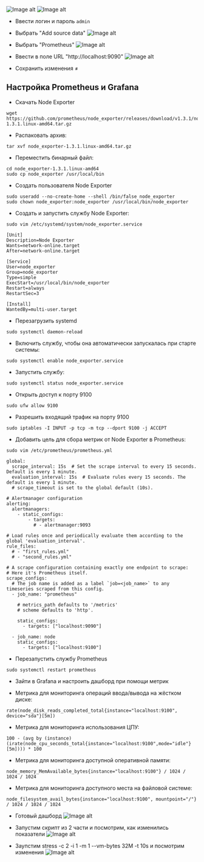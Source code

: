 ![Image alt](./pic/1.png)
![Image alt](./pic/2.png)

* Ввести логин и пароль   `admin`<br/>

* Выбрать "Add source data"
![Image alt](./pic/3.png)
* Выбрать  "Prometheus"
![Image alt](./pic/4.png)
*  Ввести в поле URL "http://localhost:9090"
![Image alt](./pic/5.png)
* Сохранить изменения ≠

## Настройка  Prometheus и Grafana

* Скачать Node Exporter
```
wget https://github.com/prometheus/node_exporter/releases/download/v1.3.1/node_exporter-1.3.1.linux-amd64.tar.gz
```

* Распаковать архив:
``` 
tar xvf node_exporter-1.3.1.linux-amd64.tar.gz
```
* Переместить бинарный файл:
```
cd node_exporter-1.3.1.linux-amd64
sudo cp node_exporter /usr/local/bin
```

* Создать пользователя Node Exporter
```
sudo useradd --no-create-home --shell /bin/false node_exporter
sudo chown node_exporter:node_exporter /usr/local/bin/node_exporter
```

* Создать и запустить службу Node Exporter:
```
sudo vim /etc/systemd/system/node_exporter.service
```
```
[Unit]
Description=Node Exporter
Wants=network-online.target
After=network-online.target

[Service]
User=node_exporter
Group=node_exporter
Type=simple
ExecStart=/usr/local/bin/node_exporter
Restart=always
RestartSec=3

[Install]
WantedBy=multi-user.target
```

* Перезагрузить systemd
```
sudo systemctl daemon-reload
```

* Включить службу, чтобы она автоматически запускалась при старте системы:
```
sudo systemctl enable node_exporter.service
```
* Запустить службу:
```
sudo systemctl status node_exporter.service
```

* Открыть доступ к порту 9100
```
sudo ufw allow 9100
```
* Разрешить входящий трафик на порту 9100

```
sudo iptables -I INPUT -p tcp -m tcp --dport 9100 -j ACCEPT
```

* Добавить цель для сбора метрик от Node Exporter в Prometheus:

```
sudo vim /etc/prometheus/prometheus.yml
```

```# my global config
global:
  scrape_interval: 15s  # Set the scrape interval to every 15 seconds. Default is every 1 minute.
  evaluation_interval: 15s  # Evaluate rules every 15 seconds. The default is every 1 minute.
  # scrape_timeout is set to the global default (10s).

# Alertmanager configuration
alerting:
  alertmanagers:
    - static_configs:
        - targets:
          # - alertmanager:9093

# Load rules once and periodically evaluate them according to the global 'evaluation_interval'.
rule_files:
  # - "first_rules.yml"
  # - "second_rules.yml"

# A scrape configuration containing exactly one endpoint to scrape:
# Here it's Prometheus itself.
scrape_configs:
  # The job name is added as a label `job=<job_name>` to any timeseries scraped from this config.
  - job_name: "prometheus"
    
    # metrics_path defaults to '/metrics'
    # scheme defaults to 'http'.

    static_configs:
      - targets: ["localhost:9090"]

  - job_name: node
    static_configs:
      - targets: ["localhost:9100"]
 ```

* Перезапустить службу Prometheus

```
sudo systemctl restart prometheus
```

* Зайти в Grafana  и настроить дашборд при помощи метрик 

* Метрика для мониторинга операций ввода/вывода на жёстком диске:
``` 
rate(node_disk_reads_completed_total{instance="localhost:9100", device="sda"}[5m]) 
```
* Метрика для мониторинга использования ЦПУ:
```
100 - (avg by (instance)(irate(node_cpu_seconds_total{instance="localhost:9100",mode="idle"}[5m]))) * 100
```
* Метрика для мониторинга доступной оперативной памяти:

``` 
node_memory_MemAvailable_bytes{instance="localhost:9100"} / 1024 / 1024 / 1024
```

* Метрика для мониторинга доступного места на файловой системе:

``` 
node_filesystem_avail_bytes{instance="localhost:9100", mountpoint="/"} / 1024 / 1024 / 1024
```

* Готовый дашборд
![Image alt](./pic/6.png)

* Запустим скрипт из 2 части и посмотрим, как изменились показатели 
![Image alt](./pic/7.png)

* Заупстим stress -c 2 -i 1 -m 1 --vm-bytes 32M -t 10s и посмотрим изменения
![Image alt](./pic/8.png)
